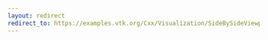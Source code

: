 ```yaml
---
layout: redirect
redirect_to: https://examples.vtk.org/Cxx/Visualization/SideBySideViewports/
---
```

